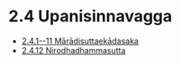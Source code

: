 # 2.4 Upanisinnavagga

* [2.4.1--11 Mārādisuttaekādasaka](2.4/2.4.1--11.md)
* [2.4.12 Nirodhadhammasutta](2.4/2.4.12.md)
